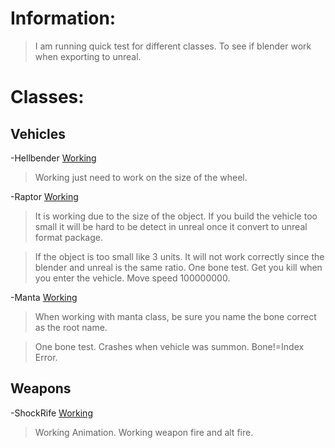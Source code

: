 # Information: #
> I am running quick test for different classes. To see if blender work when exporting to unreal.

# Classes: #
## Vehicles ##
-Hellbender [Working](Working.md)
> Working just need to work on the size of the wheel.

-Raptor [Working](Working.md)
> It is working due to the size of the object. If you build the vehicle too small it will be hard to be detect in unreal once it convert to unreal format package.

> If the object is too small like 3 units. It will not work correctly since the blender and unreal is the same ratio. One bone test. Get you kill when you enter the vehicle. Move speed 100000000.

-Manta [Working](Working.md)
> When working with manta class, be sure you name the bone correct as the root name.

> One bone test. Crashes when vehicle was summon. Bone!=Index Error.

## Weapons ##
-ShockRife [Working](Working.md)
> Working Animation. Working weapon fire and alt fire.